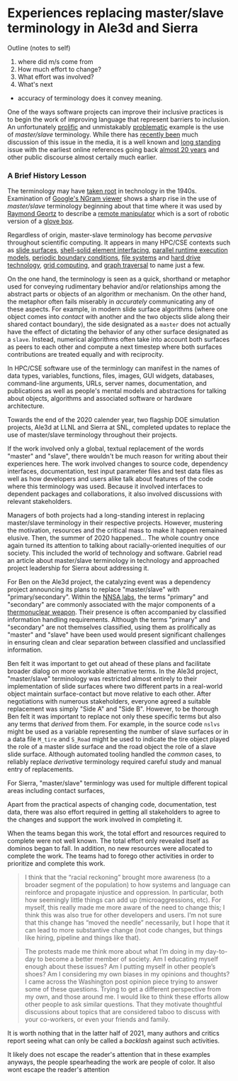 # Experiences replacing master/slave terminology in Ale3d and Sierra

Outline (notes to self)
1. where did m/s come from
2. How much effort to change?
3. What effort was involved?
4. What's next
* accuracy of terminology does it convey meaning.


One of the ways software projects can improve their inclusive practices is to begin the work of improving language that represent barriers to inclusion.
An unfortunately [prolific](https://github.com/search?q=master+slave&type=code) and unmistakably [problematic](https://www.wired.com/story/tech-confronts-use-labels-master-slave/) example is the use of *master/slave* terminology.
While there has [recently been](https://www.google.com/search?q=%22master%22+%22slave%22+terminology+in+software&sxsrf=AOaemvIy5OkrC1xJEV_CJrUNIG3Tvmtlrg:1643308409486&source=lnt&tbs=qdr:y&sa=X&ved=2ahUKEwjdlYPwyNL1AhVuD0QIHXqoBOsQpwV6BAgBEBk&biw=1616&bih=948&dpr=1) much discussion of this issue in the media, it is a well known and [long standing](https://www.jstor.org/stable/40061475) issue with the earliest online references going back [almost 20 years](http://www.cnn.com/2003/TECH/ptech/11/26/master.term.reut/index.html) and other public discourse almost certaily much earlier.

### A Brief History Lesson

The terminology may have [taken root](https://www.cise.ufl.edu/~sahni/papers/masterslave2.pdf) in technology in the 1940s.
Examination of [Google's NGram viewer](https://books.google.com/ngrams/graph?content=master-slave&year_start=1800&year_end=2019&case_insensitive=on&corpus=26&smoothing=3&direct_url=t4%3B%2Cmaster%20-%20slave%3B%2Cc0%3B%2Cs0%3B%3Bmaster%20-%20slave%3B%2Cc0%3B%3BMaster%20-%20Slave%3B%2Cc0%3B%3BMaster%20-%20slave%3B%2Cc0%3B%3BMASTER%20-%20SLAVE%3B%2Cc0) shows a sharp rise in the use of *master/slave* terminology beginning about that time where it was used by [Raymond Geortz](https://en.wikipedia.org/wiki/Raymond_Goertz) to describe a [remote manipulator](https://en.wikipedia.org/wiki/Remote_manipulator) which is a sort of robotic version of a [glove box](https://en.wikipedia.org/wiki/Glovebox).

Regardless of origin, master-slave terminology has become *pervasive* throughout scientific computing.
It appears in many HPC/CSE contexts such as [slide surfaces](https://abaqus-docs.mit.edu/2017/English/SIMACAEITNRefMap/simaitn-c-contactpairform.htm), [shell-solid element interfacing](https://www.dynasupport.com/tutorial/contact-modeling-in-ls-dyna/contact-types), [parallel runtime execution models](http://charm.cs.uiuc.edu/research/masterSlave), [periodic boundary conditions](https://www.researchgate.net/figure/Master-slave-set-up-for-periodic-boundary-conditions-on-VE-with-a-non-periodic-mesh-see_fig3_320079614), [file systems](https://activemq.apache.org/shared-file-system-master-slave) and [hard drive technology](https://computer.howstuffworks.com/ide.htm), [grid computing](https://sites.cs.ucsb.edu/~rich/publications/shao-hcw.pdf), and [graph traversal](https://dl.acm.org/doi/abs/10.1145/3350546.3352536) to name just a few.

On the one hand, the terminology is seen as a quick, shorthand or metaphor used for conveying rudimentary behavior and/or relationships among the abstract parts or objects of an algorithm or mechanism.
On the other hand, the metaphor often fails miserably in *accurately* communicating any of these aspects.
For example, in modern slide surface algorithms (where one object comes into *contact* with another and the two objects slide along their shared contact boundary), the side designated as a `master` does not actually have the effect of dictating the behavior of any other surface designated as a `slave`.
Instead, numerical algorithms often take into account both surfaces as peers to each other and compute a next timestep where both surfaces contributions are treated equally and with reciprocity.

In HPC/CSE software use of the terminlogy can manifest in the names of data types, variables, functions, files, images, GUI widgets, databases, command-line arguments, URLs, server names, documentation, and publications as well as people's mental models and abstractions for talking about objects, algorithms and associated software or hardware architecture.

Towards the end of the 2020 calender year, two flagship DOE simulation projects, Ale3d at LLNL and Sierra at SNL, completed updates to replace the use of master/slave terminology throughout their projects.

If the work involved only a global, textual replacement of the words "master" and "slave", there wouldn't be much reason for writing about their experiences here.
The work involved changes to source code, dependency interfaces, documentation, test input parameter files and test data files as well as how developers and users alike talk about features of the code where this terminology was used.
Because it involved interfaces to dependent packages and collaborations, it also involved discussions with relevant stakeholders.

Managers of both projects had a long-standing interest in replacing master/slave terminology in their respective projects.
However, mustering the motivation, resources and the critical mass to make it happen remained elusive.
Then, the summer of 2020 happened...
The whole country once again turned its attention to talking about racially-oriented inequities of our society.
This included the world of technology and software.
Gabriel read an article about master/slave terminology in technology and approached project leadership for Sierra about addressing it.

<!-- the following remarks were reviewed for any classification issues by Paul Amala -->
For Ben on the Ale3d project, the catalyzing event was a dependency project announcing its plans to replace "master/slave" with "primary/secondary".
Within the [NNSA labs](https://www.energy.gov/nnsa/national-nuclear-security-administration), the terms "primary" and "secondary" are commonly associated with the major components of a [thermonuclear weapon](https://cgsr.llnl.gov/content/assets/docs/CGSR_NW101_Policy_Wonks_11-04-21_WEB_v5.pdf?#page=19).
Their presence is often accompanied by classified information handling requirements.
Although the terms "primary" and "secondary" are not themselves classified, using them as prolifically as "master" and "slave" have been used would present significant challenges in ensuring clean and clear separation between classified and unclassified information.

Ben felt it was important to get out ahead of these plans and facilitate broader dialog on more workable alternative terms.
In the Ale3d project, "master/slave" terminology was restricted almost entirely to their implementation of slide surfaces where two different parts in a real-world object maintain surface-contact but move relative to each other.
After negotiations with numerous stakeholders, everyone agreed a suitable replacement was simply "Side A" and "Side B".
However, to be thorough Ben felt it was important to replace not only these specific terms but also any terms that *derived* from them.
For example, in the source code `nslvs` might be used as a variable representing the number of slave surfaces or in a data file `M_tire` and `S_Road` might be used to indicate the tire object played the role of a master slide surface and the road object the role of a slave slide surface.
Although automated tooling handled the *common* cases, to reliably replace *derivative* terminology required careful study and manual entry of replacements.


For Sierra, "master/slave" terminlogy was used for multiple different topical areas including contact surfaces, 

Apart from the practical aspects of changing code, documentation, test data, there was also effort required in getting all stakeholders to agree to the changes and support the work involved in completing it. 

When the teams began this work, the total effort and resources required to complete were not well known.
The total effort only revealed itself as dominos began to fall.
In addition, no new resources were allocated to complete the work.
The teams had to forego other activities in order to prioritize and complete this work.

> I think that the “racial reckoning” brought more awareness (to a broader segment of the population) to how systems and language can reinforce and propagate injustice and oppression.  In particular, both how seemingly little things can add up (microaggressions, etc).  For myself, this really made me more aware of the need to change this; I think this was also true for other developers and users.  I’m not sure that this change has “moved the needle” necessarily, but I hope that it can lead to more substantive change (not code changes, but things like hiring, pipeline and things like that).

> The protests made me think more about what I’m doing in my day-to-day to become a better member of society. Am I educating myself enough about these issues? Am I putting myself in other people’s shoes? Am I considering my own biases in my opinions and thoughts? I came across the Washington post opinion piece trying to answer some of these questions. Trying to get a different perspective from my own, and those around me.
> I would like to think these efforts allow other people to ask similar questions. That they motivate thoughtful discussions about topics that are considered taboo to discuss with your co-workers, or even your friends and family.

It is worth nothing that in the latter half of 2021, many authors and critics report seeing what can only be called a *backlash* against such activities.

It likely does not escape the reader's attention that in these examples anyways, the people spearheading the work are people of color.
It also wont escape the reader's attention
